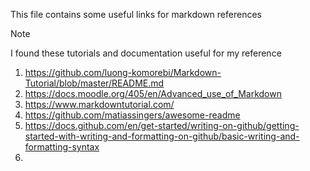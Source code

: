 This file contains some useful links for markdown references

> [!NOTE]
> I found these tutorials and documentation useful for my reference

1. https://github.com/luong-komorebi/Markdown-Tutorial/blob/master/README.md
2. https://docs.moodle.org/405/en/Advanced_use_of_Markdown
3. https://www.markdowntutorial.com/
4. https://github.com/matiassingers/awesome-readme
5. https://docs.github.com/en/get-started/writing-on-github/getting-started-with-writing-and-formatting-on-github/basic-writing-and-formatting-syntax
6. <!-- How to reference to an another section in the same md file >

 


